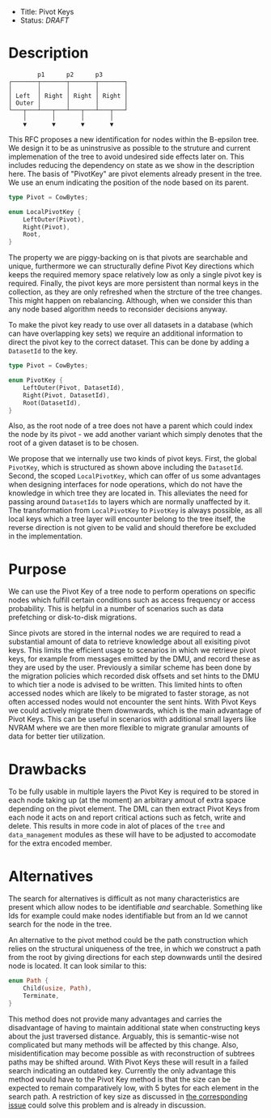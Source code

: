 - Title: Pivot Keys
- Status: *DRAFT*

# Description

```ascii
        p1      p2      p3
┌───────┬───────┬───────┬───────┐
│       │       │       │       │
│ Left  │ Right │ Right │ Right │
│ Outer │       │       │       │
└───┬───┴───┬───┴───┬───┴───┬───┘
    │       │       │       │
    ▼       ▼       ▼       ▼
```

This RFC proposes a new identification for nodes within the B-epsilon tree. We
design it to be as uninstrusive as possible to the struture and current
implemenation of the tree to avoid undesired side effects later on. This
includes reducing the dependency on state as we show in the description here.
The basis of "PivotKey" are pivot elements already present in the tree. We use
an enum indicating the position of the node based on its parent.

```rust
type Pivot = CowBytes;

enum LocalPivotKey {
    LeftOuter(Pivot),
    Right(Pivot),
    Root,
}
```

The property we are piggy-backing on is that pivots are searchable and unique,
furthermore we can structurally define Pivot Key directions which keeps the
required memory space relatively low as only a single pivot key is required.
Finally, the pivot keys are more persistent than normal keys in the collection,
as they are only refreshed when the strcture of the tree changes. This might
happen on rebalancing. Although, when we consider this than any node based
algorithm needs to reconsider decisions anyway.

To make the pivot key ready to use over all datasets in a database (which can
have overlapping key sets) we require an additional information to direct the
pivot key to the correct dataset. This can be done by adding a `DatasetId` to
the key.

```rust
type Pivot = CowBytes;

enum PivotKey {
    LeftOuter(Pivot, DatasetId),
    Right(Pivot, DatasetId),
    Root(DatasetId),
}
```

Also, as the root node of a tree does not have a parent which could index the
node by its pivot - we add another variant which simply denotes that the root
of a given dataset is to be chosen.

We propose that we internally use two kinds of pivot keys. First, the global
`PivotKey`, which is structured as shown above including the `DatasetId`.
Second, the scoped `LocalPivotKey`, which can offer of us some advantages when
designing interfaces for node operations, which do not have the knowledge in
which tree they are located in. This alleviates the need for passing around
`DatasetIds` to layers which are normally unaffected by it. The transformation
from `LocalPivotKey` to `PivotKey` is always possible, as all local keys which a
tree layer will encounter belong to the tree itself, the reverse direction is
not given to be valid and should therefore be excluded in the implementation.

# Purpose

We can use the Pivot Key of a tree node to perform operations on specific nodes
which fulfill certain conditions such as access frequency or access probability.
This is helpful in a number of scenarios such as data prefetching or
disk-to-disk migrations.

Since pivots are stored in the internal nodes we are required to read a
substantial amount of data to retrieve knowledge about all exisiting pivot keys.
This limits the efficient usage to scenarios in which we retrieve pivot keys,
for example from messages emitted by the DMU, and record these as they are used
by the user. Previously a similar scheme has been done by the migration policies
which recorded disk offsets and set hints to the DMU to which tier a node is
advised to be written.
This limited hints to often accessed nodes which are likely to be migrated to
faster storage, as not often accessed nodes would not encounter the sent hints.
With Pivot Keys we could actively migrate them downwards, which is the main
advantage of Pivot Keys. This can be useful in scenarios with additional small
layers like NVRAM where we are then more flexible to migrate granular amounts of
data for better tier utilization.

# Drawbacks

To be fully usable in multiple layers the Pivot Key is required to be stored in
each node taking up (at the moment) an arbitrary amout of extra space depending
on the pivot element. The DML can then extract Pivot Keys from each node it acts
on and report critical actions such as fetch, write and delete. This results in
more code in alot of places of the `tree` and `data_management` modules as these
will have to be adjusted to accomodate for the extra encoded member.

# Alternatives

The search for alternatives is difficult as not many characteristics are present
which allow nodes to be identifiable *and* searchable. Something like Ids for
example could make nodes identifiable but from an Id we cannot search for the
node in the tree.

An alternative to the pivot method could be the path construction which relies
on the structural uniqueness of the tree, in which we construct a path from the
root by giving directions for each step downwards until the desired node is
located. It can look similar to this:

```rust
enum Path {
    Child(usize, Path),
    Terminate,
}
```

This method does not provide many advantages and carries the disadvantage of
having to maintain additional state when constructing keys about the just
traversed distance. Arguably, this is semantic-wise not complicated but many
methods will be affected by this change. Also, misidentification may become
possible as with reconstruction of subtrees paths may be shifted around. With
Pivot Keys these will result in a failed search indicating an outdated key.
Currently the only advantage this method would have to the Pivot Key method is
that the size can be expected to remain comparatively low, with 5 bytes for
each element in the search path. A restriction of key size as discussed in [the
corresponding issue](https://github.com/julea-io/haura/issues/12) could solve
this problem and is already in discussion.

